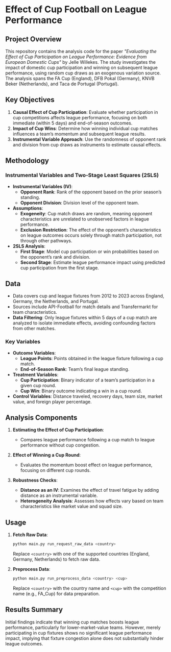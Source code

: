 # Effect of Cup Football on League Performance

## Project Overview

This repository contains the analysis code for the paper *"Evaluating the Effect of Cup Participation on League Performance: Evidence from European Domestic Cups"* by Jelle Willekes. The study investigates the impact of domestic cup participation and winning on subsequent league performance, using random cup draws as an exogenous variation source. The analysis spans the FA Cup (England), DFB Pokal (Germany), KNVB Beker (Netherlands), and Taca de Portugal (Portugal).

## Key Objectives

1. **Causal Effect of Cup Participation**: Evaluate whether participation in cup competitions affects league performance, focusing on both immediate (within 5 days) and end-of-season outcomes.
2. **Impact of Cup Wins**: Determine how winning individual cup matches influences a team’s momentum and subsequent league results.
3. **Instrumental Variable Approach**: Use the randomness of opponent rank and division from cup draws as instruments to estimate causal effects.

## Methodology

### Instrumental Variables and Two-Stage Least Squares (2SLS)

- **Instrumental Variables (IV)**:
  - **Opponent Rank**: Rank of the opponent based on the prior season’s standing.
  - **Opponent Division**: Division level of the opponent team.
- **Assumptions**:
  - **Exogeneity**: Cup match draws are random, meaning opponent characteristics are unrelated to unobserved factors in league performance.
  - **Exclusion Restriction**: The effect of the opponent’s characteristics on league outcomes occurs solely through match participation, not through other pathways.
- **2SLS Analysis**:
  - **First Stage**: Model cup participation or win probabilities based on the opponent’s rank and division.
  - **Second Stage**: Estimate league performance impact using predicted cup participation from the first stage.

## Data

- Data covers cup and league fixtures from 2012 to 2023 across England, Germany, the Netherlands, and Portugal.
- Sources include API-Football for match details and Transfermarkt for team characteristics.
- **Data Filtering**: Only league fixtures within 5 days of a cup match are analyzed to isolate immediate effects, avoiding confounding factors from other matches.

### Key Variables
- **Outcome Variables**:
  - **League Points**: Points obtained in the league fixture following a cup match.
  - **End-of-Season Rank**: Team’s final league standing.
- **Treatment Variables**:
  - **Cup Participation**: Binary indicator of a team’s participation in a given cup round.
  - **Cup Win**: Binary outcome indicating a win in a cup round.
- **Control Variables**: Distance traveled, recovery days, team size, market value, and foreign player percentage.

## Analysis Components

1. **Estimating the Effect of Cup Participation**:
   - Compares league performance following a cup match to league performance without cup congestion.
   
2. **Effect of Winning a Cup Round**:
   - Evaluates the momentum boost effect on league performance, focusing on different cup rounds.

3. **Robustness Checks**:
   - **Distance as an IV**: Examines the effect of travel fatigue by adding distance as an instrumental variable.
   - **Heterogeneity Analysis**: Assesses how effects vary based on team characteristics like market value and squad size.

## Usage

1. **Fetch Raw Data**:
    ```bash
    python main.py run_request_raw_data <country>
    ```
   Replace `<country>` with one of the supported countries (England, Germany, Netherlands) to fetch raw data.

2. **Preprocess Data**:
    ```bash
    python main.py run_preprocess_data <country> <cup>
    ```
   Replace `<country>` with the country name and `<cup>` with the competition name (e.g., FA_Cup) for data preparation.

## Results Summary

Initial findings indicate that winning cup matches boosts league performance, particularly for lower-market-value teams. However, merely participating in cup fixtures shows no significant league performance impact, implying that fixture congestion alone does not substantially hinder league outcomes.
